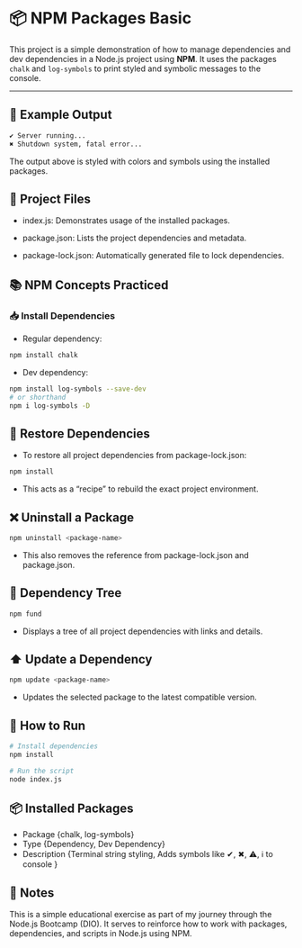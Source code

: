 # 📦 NPM Packages Basic

This project is a simple demonstration of how to manage dependencies and dev dependencies in a Node.js project using **NPM**. It uses the packages `chalk` and `log-symbols` to print styled and symbolic messages to the console.

---

## 🧪 Example Output

```bash
✔ Server running...
✖ Shutdown system, fatal error...
```
The output above is styled with colors and symbols using the installed packages.

## 📁 Project Files
- index.js: Demonstrates usage of the installed packages.

- package.json: Lists the project dependencies and metadata.

- package-lock.json: Automatically generated file to lock dependencies.

## 📚 NPM Concepts Practiced
### 📥 Install Dependencies
- Regular dependency:

```bash
npm install chalk
```
- Dev dependency:

```bash
npm install log-symbols --save-dev
# or shorthand
npm i log-symbols -D
```

## 🔄 Restore Dependencies
- To restore all project dependencies from package-lock.json:

```bash
npm install
```
- This acts as a “recipe” to rebuild the exact project environment.

## ❌ Uninstall a Package
```bash
npm uninstall <package-name>
```
- This also removes the reference from package-lock.json and package.json.

## 🧬 Dependency Tree
```bash
npm fund
```
- Displays a tree of all project dependencies with links and details.

## ⬆️ Update a Dependency
```bash
npm update <package-name>
```
- Updates the selected package to the latest compatible version.

## 🚀 How to Run
```bash
# Install dependencies
npm install

# Run the script
node index.js
```
## 📦 Installed Packages
- Package	{chalk, log-symbols}
- Type	{Dependency, Dev Dependency}
- Description {Terminal string styling, Adds symbols like ✔, ✖, ⚠, ℹ to console
}


## 📌 Notes
This is a simple educational exercise as part of my journey through the Node.js Bootcamp (DIO).
It serves to reinforce how to work with packages, dependencies, and scripts in Node.js using NPM.